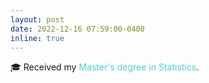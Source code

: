 ```yaml
---
layout: post
date: 2022-12-16 07:59:00-0400
inline: true
---
```


:mortar_board: Received my <span style="color:MediumTurquoise">Master's degree in Statistics</span>.